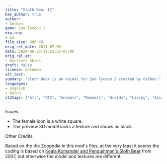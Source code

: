 ```yaml
---
title: "Sloth Bear II"
has_author: true
author: 
- Gerben
game: Zoo Tycoon 2
exp_req: 
- ES
file_size: 885 KB
orig_rel_date: 2011-07-09
date: 2024-06-25T19:53:55-07:00
orig_rel_at: 
- Northern Skies
draft: false
license: Unknown
alt_text: 
summary: "Sloth Bear is an animal for Zoo Tycoon 2 created by Gerben."
languages:
- English
- Dutch
zt2tags: ["All", "ZT2", "Animals", "Mammals", "Ursids", "Living", "Asian" ]
---
```



Issues


- The female icon is a white square.
- The preview 3D model lacks a texture and shows as black.


Other Credits


Based on the the Zoopedia in this mod's files, at the very least it seems the coding is based on [Koala Komander and Penguinman's Sloth Bear](https://www.zooberry.org/mods/zt2/animals/living/sloth-bear/) from 2007, but otherwise the model and textures are different.